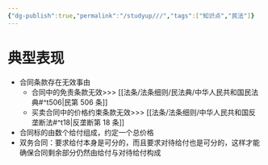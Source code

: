 ```yaml
---
{"dg-publish":true,"permalink":"/studyup///","tags":["知识点","民法"]}
---
```


# 典型表现
- 合同条款存在无效事由
	- 合同中的免责条款无效>>> [[法条/法条细则/民法典/中华人民共和国民法典#^t506\|民第 506 条]]
	- 买卖合同中的价格约束条款无效>>> [[法条/法条细则/中华人民共和国反垄断法#^t18\|反垄断第 18 条]]
- 合同标的由数个给付组成，约定一个总价格
- 双务合同：要求给付本身是可分的，而且要求对待给付也是可分的，这样才能确保合同剩余部分仍然由给付与对待给付构成